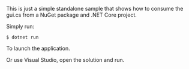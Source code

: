 This is just a simple standalone sample that shows how to consume
the gui.cs from a NuGet package and .NET Core project.

Simply run:

```
$ dotnet run
```

To launch the application.   

Or use Visual Studio, open the solution and run.
